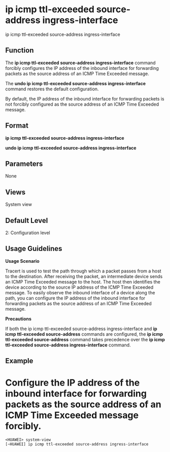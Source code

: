 ip icmp ttl-exceeded source-address ingress-interface
=====================================================

ip icmp ttl-exceeded source-address ingress-interface

Function
--------



The **ip icmp ttl-exceeded source-address ingress-interface** command forcibly configures the IP address of the inbound interface for forwarding packets as the source address of an ICMP Time Exceeded message.

The **undo ip icmp ttl-exceeded source-address ingress-interface** command restores the default configuration.



By default, the IP address of the inbound interface for forwarding packets is not forcibly configured as the source address of an ICMP Time Exceeded message.


Format
------

**ip icmp ttl-exceeded source-address ingress-interface**

**undo ip icmp ttl-exceeded source-address ingress-interface**


Parameters
----------

None

Views
-----

System view


Default Level
-------------

2: Configuration level


Usage Guidelines
----------------

**Usage Scenario**



Tracert is used to test the path through which a packet passes from a host to the destination. After receiving the packet, an intermediate device sends an ICMP Time Exceeded message to the host. The host then identifies the device according to the source IP address of the ICMP Time Exceeded message. To easily observe the inbound interface of a device along the path, you can configure the IP address of the inbound interface for forwarding packets as the source address of an ICMP Time Exceeded message.



**Precautions**



If both the ip icmp ttl-exceeded source-address ingress-interface and **ip icmp ttl-exceeded source-address** commands are configured, the **ip icmp ttl-exceeded source-address** command takes precedence over the **ip icmp ttl-exceeded source-address ingress-interface** command.




Example
-------

# Configure the IP address of the inbound interface for forwarding packets as the source address of an ICMP Time Exceeded message forcibly.
```
<HUAWEI> system-view
[~HUAWEI] ip icmp ttl-exceeded source-address ingress-interface

```